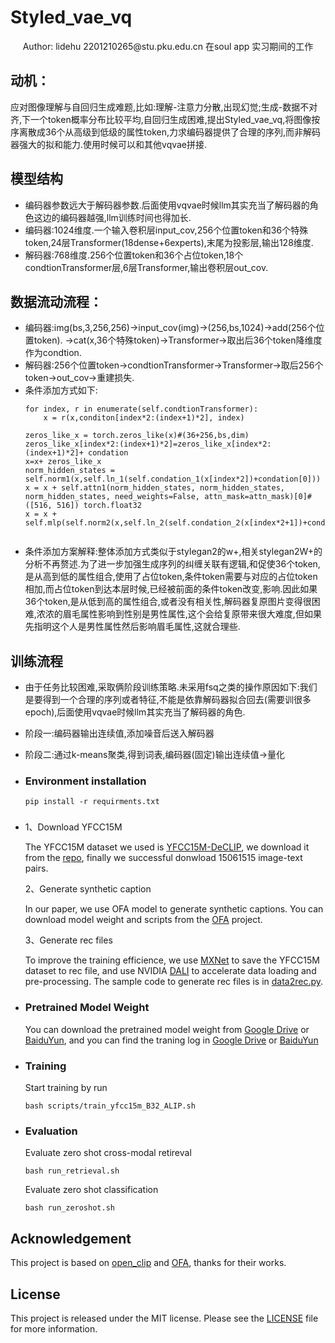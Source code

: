 # Styled_vae_vq
<div align="center">
Author: lidehu 2201210265@stu.pku.edu.cn
    在soul app 实习期间的工作
</div>

## 动机： 
应对图像理解与自回归生成难题,比如:理解-注意力分散,出现幻觉;生成-数据不对齐,下一个token概率分布比较平均,自回归生成困难,提出Styled_vae_vq,将图像按序离散成36个从高级到低级的属性token,力求编码器提供了合理的序列,而非解码器强大的拟和能力.使用时候可以和其他vqvae拼接.

## 模型结构
- 编码器参数远大于解码器参数.后面使用vqvae时候llm其实充当了解码器的角色这边的编码器越强,llm训练时间也得加长.
- 编码器:1024维度.一个输入卷积层input_cov,256个位置token和36个特殊token,24层Transformer(18dense+6experts),末尾为投影层,输出128维度.
- 解码器:768维度.256个位置token和36个占位token,18个condtionTransformer层,6层Transformer,输出卷积层out_cov.
## 数据流动流程：
- 编码器:img(bs,3,256,256)->input_cov(img)->(256,bs,1024)->add(256个位置token).
->cat(x,36个特殊token)->Transformer->取出后36个token降维度作为condtion.
- 解码器:256个位置token->condtionTransformer->Transformer->取后256个token->out_cov->重建损失.
- 条件添加方式如下:
    ```
    for index, r in enumerate(self.condtionTransformer):
        x = r(x,conditon[index*2:(index+1)*2], index)
    ```
    ```
    zeros_like_x = torch.zeros_like(x)#(36+256,bs,dim)
    zeros_like_x[index*2:(index+1)*2]=zeros_like_x[index*2:(index+1)*2]+ condation
    x=x+ zeros_like_x
    norm_hidden_states = self.norm1(x,self.ln_1(self.condation_1(x[index*2])+condation[0]))
    x = x + self.attn1(norm_hidden_states, norm_hidden_states, norm_hidden_states, need_weights=False, attn_mask=attn_mask)[0]#([516, 516]) torch.float32
    x = x + self.mlp(self.norm2(x,self.ln_2(self.condation_2(x[index*2+1])+condation[1])))
       
    ```
- 条件添加方案解释:整体添加方式类似于stylegan2的w+,相关stylegan2W+的分析不再赘述.为了进一步加强生成序列的纠缠关联有逻辑,和促使36个token,是从高到低的属性组合,使用了占位token,条件token需要与对应的占位token相加,而占位token到达本层时候,已经被前面的条件token改变,影响.因此如果36个token,是从低到高的属性组合,或者没有相关性,解码器复原图片变得很困难,浓浓的眉毛属性影响到性别是男性属性,这个会给复原带来很大难度,但如果先指明这个人是男性属性然后影响眉毛属性,这就合理些.
## 训练流程
- 由于任务比较困难,采取俩阶段训练策略.未采用fsq之类的操作原因如下:我们是要得到一个合理的序列或者特征,不能是依靠解码器拟合回去(需要训很多epoch),后面使用vqvae时候llm其实充当了解码器的角色.
- 阶段一:编码器输出连续值,添加噪音后送入解码器
- 阶段二:通过k-means聚类,得到词表,编码器(固定)输出连续值->量化
- ### Environment installation

    ```
    pip install -r requirments.txt
    ```
- ### 
    
    1、Download YFCC15M

    The YFCC15M dataset we used is [YFCC15M-DeCLIP](https://arxiv.org/abs/2110.05208), we download it from the [repo](https://github.com/AdamRain/YFCC15M_downloader), finally we successful donwload 15061515 image-text pairs.

    2、Generate synthetic caption

    In our paper, we use OFA model to generate synthetic captions. You can download model weight and scripts from the [OFA](https://github.com/OFA-Sys/OFA) project.

    3、Generate rec files

    To improve the training efficience, we use [MXNet](https://github.com/apache/mxnet) to save the YFCC15M dataset to rec file, and use NVIDIA [DALI](https://github.com/NVIDIA/DALI) to accelerate data loading and pre-processing. The sample code to generate rec files is in [data2rec.py](data2rec.py).

- ### Pretrained Model Weight

    You can download the pretrained model weight from [Google Drive](https://drive.google.com/file/d/1AqSHisCKZOZ16Q3sYguK6zIZIuwwEriE/view?usp=share_link) or [BaiduYun](https://pan.baidu.com/s/10dFfvGMWeaTXUyrZlZlCEw?pwd=xftg), and you can find the traning log in [Google Drive](https://drive.google.com/file/d/1I8gdSQCJAfFamDcVztwW8EQIc_OOK8Xh/view?usp=share_link) or [BaiduYun](https://pan.baidu.com/s/1oz0UVzX2N0Sri7MfwR-kog?pwd=7ki7)

- ### Training

    Start training by run
    ```
    bash scripts/train_yfcc15m_B32_ALIP.sh
    ```

- ### Evaluation

    Evaluate zero shot cross-modal retireval

    ```
    bash run_retrieval.sh
    ```
    Evaluate zero shot classification

    ```
    bash run_zeroshot.sh
    ```



## Acknowledgement

This project is based on [open_clip](https://github.com/mlfoundations/open_clip) and [OFA](https://github.com/OFA-Sys/OFA), thanks for their works.

## License

This project is released under the MIT license. Please see the [LICENSE](LICENSE) file for more information.



